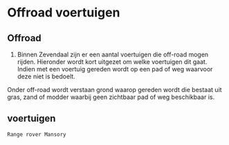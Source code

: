 # Offroad voertuigen

## Offroad

1. Binnen Zevendaal zijn er een aantal voertuigen die off-road mogen rijden. Hieronder wordt kort uitgezet om welke voertuigen dit gaat. Indien met een voertuig gereden wordt op een pad of weg waarvoor deze niet is bedoelt.

Onder off-road wordt verstaan grond waarop gereden wordt die bestaat uit gras, zand of modder waarbij geen zichtbaar pad of weg beschikbaar is.

## voertuigen

    Range rover Mansory